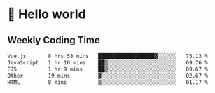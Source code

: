 # 🍻 Hello world

## Weekly Coding Time
<!--START_SECTION:waka-->

```txt
Vue.js       8 hrs 58 mins   ██████████████████▓░░░░░░   75.13 %
JavaScript   1 hr 10 mins    ██▒░░░░░░░░░░░░░░░░░░░░░░   09.76 %
EJS          1 hr 9 mins     ██▒░░░░░░░░░░░░░░░░░░░░░░   09.67 %
Other        19 mins         ▓░░░░░░░░░░░░░░░░░░░░░░░░   02.67 %
HTML         8 mins          ▒░░░░░░░░░░░░░░░░░░░░░░░░   01.17 %
```

<!--END_SECTION:waka-->
